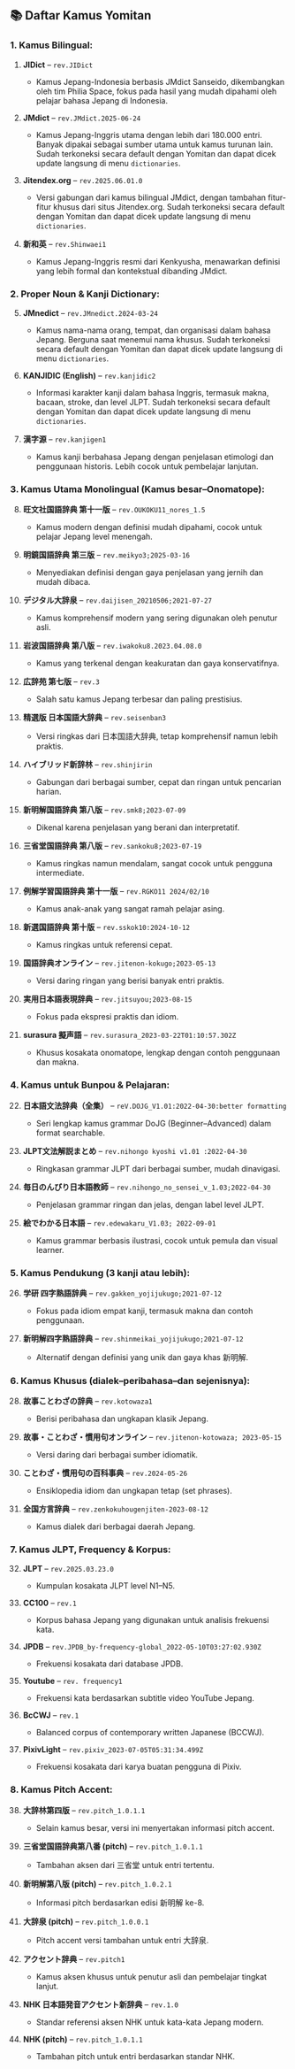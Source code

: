 ## 📚 Daftar Kamus Yomitan

### 1. **Kamus Bilingual:**

1. **JIDict** – `rev.JIDict`

   * Kamus Jepang-Indonesia berbasis JMdict Sanseido, dikembangkan oleh tim Philia Space, fokus pada hasil yang mudah dipahami oleh pelajar bahasa Jepang di Indonesia.

2. **JMdict** – `rev.JMdict.2025-06-24`

   * Kamus Jepang-Inggris utama dengan lebih dari 180.000 entri. Banyak dipakai sebagai sumber utama untuk kamus turunan lain. Sudah terkoneksi secara default dengan Yomitan dan dapat dicek update langsung di menu `dictionaries`.

3. **Jitendex.org** – `rev.2025.06.01.0`

   * Versi gabungan dari kamus bilingual JMdict, dengan tambahan fitur-fitur khusus dari situs Jitendex.org. Sudah terkoneksi secara default dengan Yomitan dan dapat dicek update langsung di menu `dictionaries`.

4. **新和英** – `rev.Shinwaei1`

   * Kamus Jepang-Inggris resmi dari Kenkyusha, menawarkan definisi yang lebih formal dan kontekstual dibanding JMdict.

### 2. **Proper Noun & Kanji Dictionary:**

5. **JMnedict** – `rev.JMnedict.2024-03-24`

   * Kamus nama-nama orang, tempat, dan organisasi dalam bahasa Jepang. Berguna saat menemui nama khusus. Sudah terkoneksi secara default dengan Yomitan dan dapat dicek update langsung di menu `dictionaries`.

6. **KANJIDIC (English)** – `rev.kanjidic2`

   * Informasi karakter kanji dalam bahasa Inggris, termasuk makna, bacaan, stroke, dan level JLPT. Sudah terkoneksi secara default dengan Yomitan dan dapat dicek update langsung di menu `dictionaries`.

7. **漢字源** – `rev.kanjigen1`

   * Kamus kanji berbahasa Jepang dengan penjelasan etimologi dan penggunaan historis. Lebih cocok untuk pembelajar lanjutan.

### 3. **Kamus Utama Monolingual (Kamus besar–Onomatope):**

8. **旺文社国語辞典 第十一版** – `rev.OUKOKU11_nores_1.5`

   * Kamus modern dengan definisi mudah dipahami, cocok untuk pelajar Jepang level menengah.

9. **明鏡国語辞典 第三版** – `rev.meikyo3;2025-03-16`

   * Menyediakan definisi dengan gaya penjelasan yang jernih dan mudah dibaca.

10. **デジタル大辞泉** – `rev.daijisen_20210506;2021-07-27`

    * Kamus komprehensif modern yang sering digunakan oleh penutur asli.

11. **岩波国語辞典 第八版** – `rev.iwakoku8.2023.04.08.0`

    * Kamus yang terkenal dengan keakuratan dan gaya konservatifnya.

12. **広辞苑 第七版** – `rev.3`

    * Salah satu kamus Jepang terbesar dan paling prestisius.

13. **精選版 日本国語大辞典** – `rev.seisenban3`

    * Versi ringkas dari 日本国語大辞典, tetap komprehensif namun lebih praktis.

14. **ハイブリッド新辞林** – `rev.shinjirin`

    * Gabungan dari berbagai sumber, cepat dan ringan untuk pencarian harian.

15. **新明解国語辞典 第八版** – `rev.smk8;2023-07-09`

    * Dikenal karena penjelasan yang berani dan interpretatif.

16. **三省堂国語辞典 第八版** – `rev.sankoku8;2023-07-19`

    * Kamus ringkas namun mendalam, sangat cocok untuk pengguna intermediate.

17. **例解学習国語辞典 第十一版** – `rev.RGKO11 2024/02/10`

    * Kamus anak-anak yang sangat ramah pelajar asing.

18. **新選国語辞典 第十版** – `rev.sskok10:2024-10-12`

    * Kamus ringkas untuk referensi cepat.

19. **国語辞典オンライン** – `rev.jitenon-kokugo;2023-05-13`

    * Versi daring ringan yang berisi banyak entri praktis.

20. **実用日本語表現辞典** – `rev.jitsuyou;2023-08-15`

    * Fokus pada ekspresi praktis dan idiom.

21. **surasura 擬声語** – `rev.surasura_2023-03-22T01:10:57.302Z`

    * Khusus kosakata onomatope, lengkap dengan contoh penggunaan dan makna.

### 4. **Kamus untuk Bunpou & Pelajaran:**

22. **日本語文法辞典（全集）** – `reV.DOJG_V1.01:2022-04-30:better formatting`

    * Seri lengkap kamus grammar DoJG (Beginner–Advanced) dalam format searchable.

23. **JLPT文法解説まとめ** – `rev.nihongo kyoshi v1.01 :2022-04-30`

    * Ringkasan grammar JLPT dari berbagai sumber, mudah dinavigasi.

24. **毎日のんびり日本語教師** – `rev.nihongo_no_sensei_v_1.03;2022-04-30`

    * Penjelasan grammar ringan dan jelas, dengan label level JLPT.

25. **絵でわかる日本語** – `rev.edewakaru_V1.03; 2022-09-01`

    * Kamus grammar berbasis ilustrasi, cocok untuk pemula dan visual learner.

### 5. **Kamus Pendukung (3 kanji atau lebih):**

26. **学研 四字熟語辞典** – `rev.gakken_yojijukugo;2021-07-12`

    * Fokus pada idiom empat kanji, termasuk makna dan contoh penggunaan.

27. **新明解四字熟語辞典** – `rev.shinmeikai_yojijukugo;2021-07-12`

    * Alternatif dengan definisi yang unik dan gaya khas 新明解.

### 6. **Kamus Khusus (dialek–peribahasa–dan sejenisnya):**

28. **故事ことわざの辞典** – `rev.kotowaza1`

    * Berisi peribahasa dan ungkapan klasik Jepang.

29. **故事・ことわざ・慣用句オンライン** – `rev.jitenon-kotowaza; 2023-05-15`

    * Versi daring dari berbagai sumber idiomatik.

30. **ことわざ・慣用句の百科事典** – `rev.2024-05-26`

    * Ensiklopedia idiom dan ungkapan tetap (set phrases).

31. **全国方言辞典** – `rev.zenkokuhougenjiten-2023-08-12`

    * Kamus dialek dari berbagai daerah Jepang.

### 7. **Kamus JLPT, Frequency & Korpus:**

32. **JLPT** – `rev.2025.03.23.0`

    * Kumpulan kosakata JLPT level N1–N5.

33. **CC100** – `rev.1`

    * Korpus bahasa Jepang yang digunakan untuk analisis frekuensi kata.

34. **JPDB** – `rev.JPDB_by-frequency-global_2022-05-10T03:27:02.930Z`

    * Frekuensi kosakata dari database JPDB.

35. **Youtube** – `rev. frequency1`

    * Frekuensi kata berdasarkan subtitle video YouTube Jepang.

36. **BcCWJ** – `rev.1`

    * Balanced corpus of contemporary written Japanese (BCCWJ).

37. **PixivLight** – `rev.pixiv_2023-07-05T05:31:34.499Z`

    * Frekuensi kosakata dari karya buatan pengguna di Pixiv.

### 8. **Kamus Pitch Accent:**

38. **大辞林第四版** – `rev.pitch_1.0.1.1`

    * Selain kamus besar, versi ini menyertakan informasi pitch accent.

39. **三省堂国語辞典第八番 (pitch)** – `rev.pitch_1.0.1.1`

    * Tambahan aksen dari 三省堂 untuk entri tertentu.

40. **新明解第八版 (pitch)** – `rev.pitch_1.0.2.1`

    * Informasi pitch berdasarkan edisi 新明解 ke-8.

41. **大辞泉 (pitch)** – `rev.pitch_1.0.0.1`

    * Pitch accent versi tambahan untuk entri 大辞泉.

42. **アクセント辞典** – `rev.pitch1`

    * Kamus aksen khusus untuk penutur asli dan pembelajar tingkat lanjut.

43. **NHK 日本語発音アクセント新辞典** – `rev.1.0`

    * Standar referensi aksen NHK untuk kata-kata Jepang modern.

44. **NHK (pitch)** – `rev.pitch_1.0.1.1`

    * Tambahan pitch untuk entri berdasarkan standar NHK.
